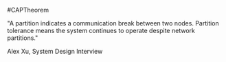 #CAPTheorem

"A partition indicates a communication break between two nodes. Partition tolerance means the system continues to operate despite network partitions."

Alex Xu, System Design Interview